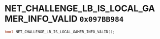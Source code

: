 # NET_CHALLENGE_LB_IS_LOCAL_GAMER_INFO_VALID `0x097BB984`

```cpp
bool NET_CHALLENGE_LB_IS_LOCAL_GAMER_INFO_VALID();
```